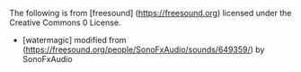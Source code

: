 The following is from [freesound] (https://freesound.org) licensed under the Creative Commons 0 License. 
* [watermagic] modified from (https://freesound.org/people/SonoFxAudio/sounds/649359/) by SonoFxAudio
